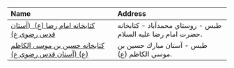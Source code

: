 | Name                                                                                                                                          | Address                                                     |
|:----------------------------------------------------------------------------------------------------------------------------------------------|:------------------------------------------------------------|
| [كتابخانه امام رضا (ع)  (آستان قدس رضوی ع)](https://lib.ir/fa/library/176/كتابخانه-امام-رضا-ع--آستان-قدس-رضوی-ع/search/)                      | طبس - روستاي محمدآباد - كتابخانه حضرت امام رضا عليه السلام. |
| [كتابخانه حسين بن موسی الكاظم (ع) (آستان قدس رضوی ع)](https://lib.ir/fa/library/160/كتابخانه-حسين-بن-موسی-الكاظم-ع--آستان-قدس-رضوی-ع/search/) | طبس - آستان مبارك حسين بن موسي الكاظم (ع).                  |